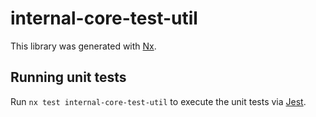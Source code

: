 # internal-core-test-util

This library was generated with [Nx](https://nx.dev).

## Running unit tests

Run `nx test internal-core-test-util` to execute the unit tests via [Jest](https://jestjs.io).
